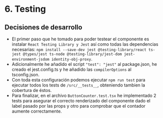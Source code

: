 # 6. Testing

## Decisiones de desarrollo

- El primer paso que he tomado para poder testear el componente es instalar `React Testing Library y Jest` así como todas las dependencias necesarias: `npm install --save-dev jest @testing-library/react ts-jest @types/jest ts-node @testing-library/jest-dom jest-environment-jsdom identity-obj-proxy`.
- Adicionalmente he añadido el script `"test": "jest"` al package.json, he creado el jest.config.ts y he añadido las `compilerOptions` al tsconfig.json.
- Con toda esta configuración podemos ejecutar `npm run test` para ejecutar todos los tests de `/src/__tests__`, obteniendo tambien la cobertura de éstos.
- Para finalizar, en el archivo `ButtonCounter.test.tsx` he implementado 2 tests para asegurar el correcto renderizado del componente dado el label pasado por las props y otro para comprobar que el contador aumente correctamente.
